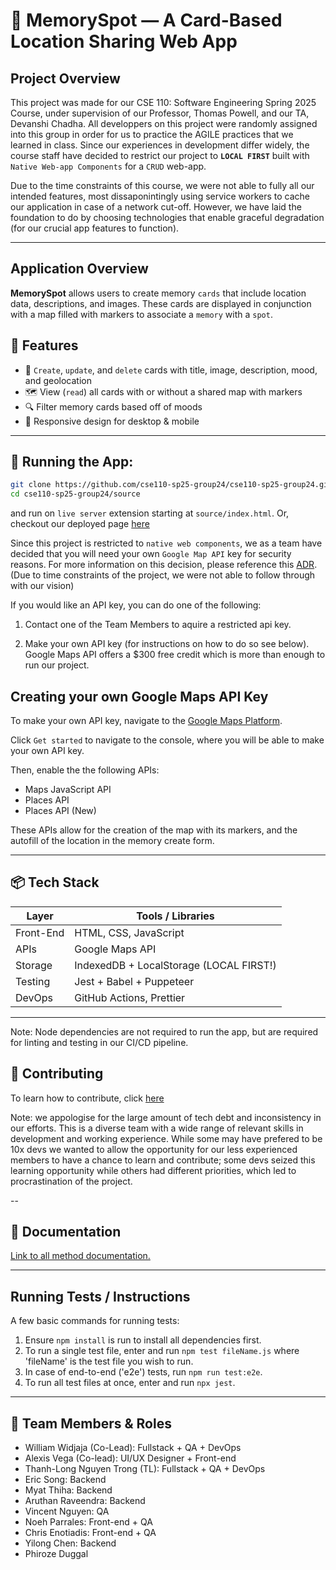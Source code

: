 # 📍 MemorySpot — A Card-Based Location Sharing Web App

## Project Overview

This project was made for our CSE 110: Software Engineering Spring 2025 Course, under supervision of our Professor, Thomas Powell, and our TA, Devanshi Chadha. All developpers on this project were randomly assigned into this group in order for us to practice the AGILE practices that we learned in class. Since our experiences in development differ widely, the course staff have decided to restrict our project to **`LOCAL FIRST`** built with `Native Web-app Components` for a `CRUD` web-app.

Due to the time constraints of this course, we were not able to fully all our intended features, most dissaponintingly using service workers to cache our application in case of a network cut-off. However, we have laid the foundation to do by choosing technologies that enable graceful degradation (for our crucial app features to function).

---

## Application Overview
**MemorySpot** allows users to create memory `cards` that include location data, descriptions, and images. These cards are displayed in conjunction with a map filled with markers to associate a `memory` with a `spot`.

## 🚀 Features

- 📸 `Create`, `update`, and `delete` cards with title, image, description, mood, and geolocation
- 🗺 View (`read`) all cards with or without a shared map with markers
- 🔍 Filter memory cards based off of moods
- 📱 Responsive design for desktop & mobile

---

## 🧪 Running the App:

```bash
git clone https://github.com/cse110-sp25-group24/cse110-sp25-group24.git
cd cse110-sp25-group24/source
```

and run on `live server` extension starting at `source/index.html`. Or, checkout our deployed page [here](https://cse110-sp25-group24.github.io/cse110-sp25-group24/)

Since this project is restricted to `native web components`, we as a team have decided that you will need your own `Google Map API` key for security reasons. For more information on this decision, please reference this [ADR](./specs/adrs/all-decisions/06062025APIKeyADR.md). (Due to time constraints of the project, we were not able to follow through with our vision) 

 If you would like an API key, you can do one of the following: 

1. Contact one of the Team Members to aquire a restricted api key.

2. Make your own API key (for instructions on how to do so see below). Google Maps API offers a $300 free credit which is more than enough to run our project.

## Creating your own Google Maps API Key
To make your own API key, navigate to the [Google Maps Platform](https://developers.google.com/maps). 

Click `Get started` to navigate to the console, where you will be able to make your own API key. 

Then, enable the the following APIs:
* Maps JavaScript API
* Places API
* Places API (New)
  
These APIs allow for the creation of the map with its markers, and the autofill of the location in the memory create form.

---

## 📦 Tech Stack

| Layer     | Tools / Libraries                         |
| --------- | ----------------------------------------- |
| Front-End | HTML, CSS, JavaScript                     |
| APIs      | Google Maps API                           |
| Storage   | IndexedDB + LocalStorage (LOCAL FIRST!)   |
| Testing   | Jest + Babel + Puppeteer                  |
| DevOps    | GitHub Actions, Prettier                  |

---

Note: Node dependencies are not required to run the app, but are required for linting and testing in our CI/CD pipeline. 

## 🤝 Contributing
To learn how to contribute, click [here](./CONTRIBUTING.md)

Note: we appologise for the large amount of tech debt and inconsistency in our efforts. This is a diverse team with a wide range of relevant skills in development and working experience. While some may have prefered to be 10x devs we wanted to allow the opportunity for our less experienced members to have a chance to learn and contribute; some devs seized this learning opportunity while others had different priorities, which led to procrastination of the project. 

--

## 🧾 Documentation

[Link to all method documentation.](https://cse110-sp25-group24.github.io/cse110-sp25-group24/docs/)

---

## Running Tests / Instructions

A few basic commands for running tests:

1. Ensure `npm install` is run to install all dependencies first.
2. To run a single test file, enter and run `npm test fileName.js` where 'fileName' is the test file you wish to run.
3. In case of end-to-end ('e2e') tests, run `npm run test:e2e`.
4. To run all test files at once, enter and run `npx jest`.

---

## 👥 Team Members & Roles

- William Widjaja (Co-Lead): Fullstack + QA + DevOps
- Alexis Vega (Co-lead): UI/UX Designer + Front-end
- Thanh-Long Nguyen Trong (TL): Fullstack + QA + DevOps
- Eric Song: Backend
- Myat Thiha: Backend
- Aruthan Raveendra: Backend
- Vincent Nguyen: QA
- Noeh Parrales: Front-end + QA
- Chris Enotiadis: Front-end + QA
- Yilong Chen: Backend
- Phiroze Duggal 
